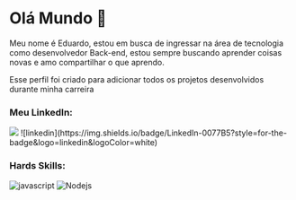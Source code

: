# Olá Mundo 👋

Meu nome é Eduardo, estou em busca de ingressar na área de tecnologia como desenvolvedor Back-end, estou sempre buscando aprender coisas novas e amo compartilhar o que aprendo.

Esse perfil foi criado para adicionar todos os projetos desenvolvidos durante minha carreira  

### Meu LinkedIn:

<img src="{https://img.shields.io/badge/LinkedIn-0077B5?style=for-the-badge&logo=linkedin&logoColor=white}" href='https://www.linkedin.com/in/edukamoz/'/>
![linkedin](https://img.shields.io/badge/LinkedIn-0077B5?style=for-the-badge&logo=linkedin&logoColor=white)

### Hards Skills:

![javascript](https://img.shields.io/badge/JavaScript-323330?style=for-the-badge&logo=javascript&logoColor=F7DF1E)
![Nodejs](https://img.shields.io/badge/Node%20js-339933?style=for-the-badge&logo=nodedotjs&logoColor=white)
